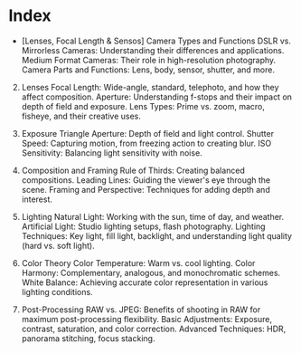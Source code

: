 # Index

- [Lenses, Focal Length & Sensos]
 Camera Types and Functions
DSLR vs. Mirrorless Cameras: Understanding their differences and applications.
Medium Format Cameras: Their role in high-resolution photography.
Camera Parts and Functions: Lens, body, sensor, shutter, and more.

2. Lenses
Focal Length: Wide-angle, standard, telephoto, and how they affect composition.
Aperture: Understanding f-stops and their impact on depth of field and exposure.
Lens Types: Prime vs. zoom, macro, fisheye, and their creative uses.

3. Exposure Triangle
Aperture: Depth of field and light control.
Shutter Speed: Capturing motion, from freezing action to creating blur.
ISO Sensitivity: Balancing light sensitivity with noise.

4. Composition and Framing
Rule of Thirds: Creating balanced compositions.
Leading Lines: Guiding the viewer's eye through the scene.
Framing and Perspective: Techniques for adding depth and interest.

5. Lighting
Natural Light: Working with the sun, time of day, and weather.
Artificial Light: Studio lighting setups, flash photography.
Lighting Techniques: Key light, fill light, backlight, and understanding light quality (hard vs. soft light).

6. Color Theory
Color Temperature: Warm vs. cool lighting.
Color Harmony: Complementary, analogous, and monochromatic schemes.
White Balance: Achieving accurate color representation in various lighting conditions.

7. Post-Processing
RAW vs. JPEG: Benefits of shooting in RAW for maximum post-processing flexibility.
Basic Adjustments: Exposure, contrast, saturation, and color correction.
Advanced Techniques: HDR, panorama stitching, focus stacking.